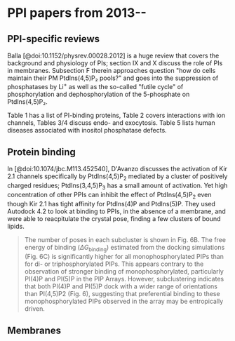 # PPI papers from 2013--

## PPI-specific reviews
Balla [@doi:10.1152/physrev.00028.2012] is a huge review that covers the background and physiology of PIs; section IX and X discuss the role of PIs in membranes. Subsection F therein approaches question "how do cells maintain their PM PtdIns(4,5)P₂ pools?" and goes into the suppression of phosphatases by Li<sup>+</sup> as well as the so-called "futile cycle" of phosphorylation and dephosphorylation of the 5-phosphate on PtdIns(4,5)P₂.

Table 1 has a list of PI-binding proteins, Table 2 covers interactions with ion channels, Tables 3/4 discuss endo- and exocytosis. Table 5 lists human diseases associated with inositol phosphatase defects.

## Protein binding
In [@doi:10.1074/jbc.M113.452540], D'Avanzo discusses the activation of Kir 2.1 channels specifically by PtdIns(4,5)P<sub>2</sub> mediated by a cluster of positively charged residues; PtdIns(3,4,5)P<sub>3</sub> has a small amount of activation. Yet high concentration of other PPIs can inhibit the effect of PtdIns(4,5)P<sub>2</sub> even though Kir 2.1 has tight affinity for PtdIns(4)P and PtdIns(5)P. They used Autodock 4.2 to look at binding to PPIs, in the absence of a membrane, and were able to reacpitulate the crystal pose, finding a few clusters of bound lipids. 

> The number of poses in each subcluster is shown in Fig. 6B. The free energy of binding ($\Delta G_\text{binding}$) estimated from the docking simulations (Fig. 6C) is significantly higher for all monophosphorylated PIPs than for di- or triphosphorylated PIPs. This appears contrary to the observation of stronger binding of monophosphorylated, particularly PI(4)P and PI(5)P in the PIP Arrays. However, subclustering indicates that both PI(4)P and PI(5)P dock with a wider range of orientations than PI(4,5)P2 (Fig. 6), suggesting that preferential binding to these monophosphorylated PIPs observed in the array may be entropically driven.

## Membranes

